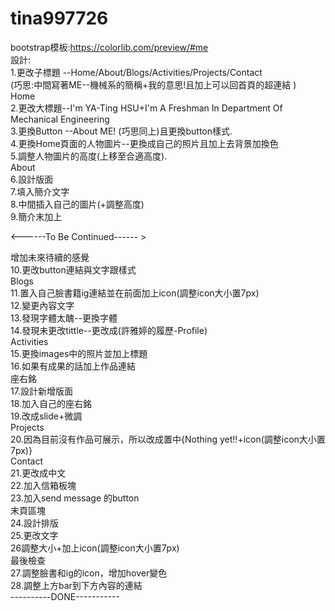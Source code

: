 # tina997726
bootstrap模板:https://colorlib.com/preview/#me  
設計:  
1.更改子標題 --Home/About/Blogs/Activities/Projects/Contact  
  (巧思:中間寫著ME--機械系的簡稱+我的意思!且加上可以回首頁的超連結 )  
Home   
2.更改大標題--I'm YA-Ting HSU+I'm A Freshman In Department Of Mechanical Engineering   
3.更換Button --About ME! (巧思同上)且更換button樣式.  
4.更換Home頁面的人物圖片--更換成自己的照片且加上去背景加換色   
5.調整人物圖片的高度(上移至合適高度).   
About   
6.設計版面   
7.填入簡介文字   
8.中間插入自己的圖片(+調整高度)   
9.簡介末加上<p> &lt;------To Be Continued------ &gt;</p>增加未來待續的感覺   
10.更改button連結與文字跟樣式   
Blogs   
11.置入自己臉書籍ig連結並在前面加上icon(調整icon大小置7px)   
12.變更內容文字   
13.發現字體太醜--更換字體   
14.發現未更改tittle--更改成(許雅婷的履歷-Profile)   
Activities   
15.更換images中的照片並加上標題   
16.如果有成果的話加上作品連結   
座右銘   
17.設計新增版面   
18.加入自己的座右銘   
19.改成slide+微調   
Projects   
20.因為目前沒有作品可展示，所以改成置中{Nothing yet!!+icon(調整icon大小置7px)}   
Contact   
21.更改成中文   
22.加入信箱板塊   
23.加入send message 的button   
末頁區塊   
24.設計排版   
25.更改文字   
26調整大小+加上icon(調整icon大小置7px)   
最後檢查   
27.調整臉書和ig的icon，增加hover變色   
28.調整上方bar到下方內容的連結   
----------DONE-----------  
